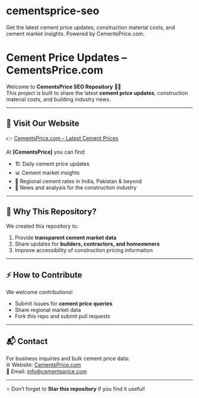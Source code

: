 # cementsprice-seo
Get the latest cement price updates, construction material costs, and cement market insights. Powered by CementsPrice.com.
# Cement Price Updates – CementsPrice.com

Welcome to **CementsPrice SEO Repository** 👷‍♂️  
This project is built to share the latest **cement price updates**, construction material costs, and building industry news.

---

## 🔗 Visit Our Website
👉 [CementsPrice.com – Latest Cement Prices](https://cementsprice.com/)

At **[CementsPrice]** you can find:
- 🏗️ Daily cement price updates  
- 📊 Cement market insights  
- 📍 Regional cement rates in India, Pakistan & beyond  
- 📰 News and analysis for the construction industry  

---

## 🚀 Why This Repository?
We created this repository to:
1. Provide **transparent cement market data**  
2. Share updates for **builders, contractors, and homeowners**  
3. Improve accessibility of construction pricing information
   
---

## ⚡ How to Contribute
We welcome contributions!  
- Submit issues for **cement price queries**  
- Share regional market data  
- Fork this repo and submit pull requests  

---

## 📬 Contact
For business inquiries and bulk cement price data:  
🌐 Website: [CementsPrice.com](https://cementsprice.com/)  
📧 Email: info@cementsprice.com  

---

⭐ Don’t forget to **Star this repository** if you find it useful!
